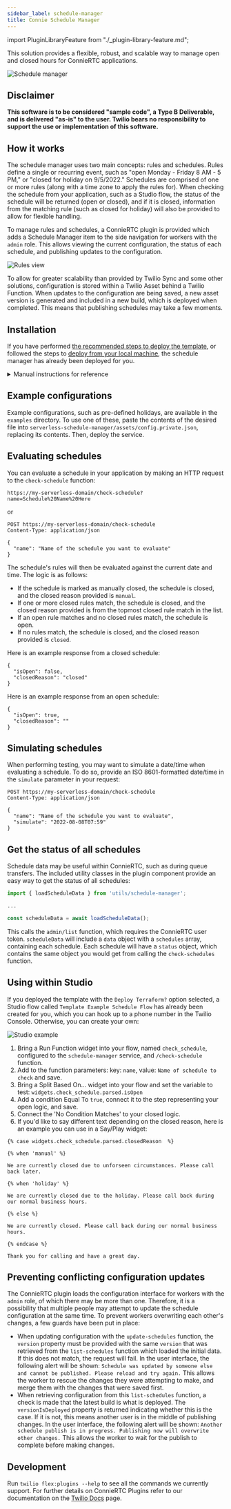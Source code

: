 ```yaml
---
sidebar_label: schedule-manager
title: Connie Schedule Manager
---
```

import PluginLibraryFeature from "./_plugin-library-feature.md";

<PluginLibraryFeature />

This solution provides a flexible, robust, and scalable way to manage open and closed hours for ConnieRTC applications.

![Schedule manager](/img/features/schedule-manager/schedules.jpg)

## Disclaimer

**This software is to be considered "sample code", a Type B Deliverable, and is delivered "as-is" to the user. Twilio bears no responsibility to support the use or implementation of this software.**

## How it works

The schedule manager uses two main concepts: rules and schedules. Rules define a single or recurring event, such as "open Monday - Friday 8 AM - 5 PM," or "closed for holiday on 9/5/2022." Schedules are comprised of one or more rules (along with a time zone to apply the rules for). When checking the schedule from your application, such as a Studio flow, the status of the schedule will be returned (open or closed), and if it is closed, information from the matching rule (such as closed for holiday) will also be provided to allow for flexible handling.

To manage rules and schedules, a ConnieRTC plugin is provided which adds a Schedule Manager item to the side navigation for workers with the `admin` role. This allows viewing the current configuration, the status of each schedule, and publishing updates to the configuration.

![Rules view](/img/features/schedule-manager/rules.jpg)

To allow for greater scalability than provided by Twilio Sync and some other solutions, configuration is stored within a Twilio Asset behind a Twilio Function. When updates to the configuration are being saved, a new asset version is generated and included in a new build, which is deployed when completed. This means that publishing schedules may take a few moments.

## Installation

If you have performed [the recommended steps to deploy the template](/getting-started/install-template), or followed the steps to [deploy from your local machine](/developers/building/deployment/local-deployment), the schedule manager has already been deployed for you.

<details>
<summary>Manual instructions for reference</summary>
First, switch to the `addons/serverless-schedule-manager` directory and install:

```bash
cd addons/serverless-schedule-manager
npm install
```

Then, copy `.env.example` to `.env` and configure your Twilio account SID and token:

```
ACCOUNT_SID=ACxxxxxx
AUTH_TOKEN=abc123

TWILIO_SERVICE_RETRY_LIMIT=5
TWILIO_SERVICE_MIN_BACKOFF=100
TWILIO_SERVICE_MAX_BACKOFF=300
```

Finally, deploy the serverless functions:

```bash
npm run deploy
```

Note the domain name that is output when the deploy completes--this will be referenced throughout the rest of the readme.

**Note: If you need to re-deploy via CLI in the future, be sure to first verify your local `serverless-schedule-manager/assets/config.private.json` file contains any configuration changes made from the UI. This is done automatically by `npm run deploy` if the service already exists, but it is recommended to first run `npm run fetch-config` before attempting a re-deploy to ensure the latest file is present.**

Then, update your ConnieRTC config ui_attributes file(s) with the serverless function domain from above:

```
{
  "custom_data": {
    "features": {
      "schedule_manager": {
        "enabled": true,
        "serverless_domain": "my-serverless-domain.twil.io"
      }
    }
  }
}
```
</details>

## Example configurations

Example configurations, such as pre-defined holidays, are available in the `examples` directory. To use one of these, paste the contents of the desired file into `serverless-schedule-manager/assets/config.private.json`, replacing its contents. Then, deploy the service.

## Evaluating schedules

You can evaluate a schedule in your application by making an HTTP request to the `check-schedule` function:

```
https://my-serverless-domain/check-schedule?name=Schedule%20Name%20Here
```

or

```
POST https://my-serverless-domain/check-schedule
Content-Type: application/json

{
  "name": "Name of the schedule you want to evaluate"
}
```

The schedule's rules will then be evaluated against the current date and time. The logic is as follows:

- If the schedule is marked as manually closed, the schedule is closed, and the closed reason provided is `manual`.
- If one or more closed rules match, the schedule is closed, and the closed reason provided is from the topmost closed rule match in the list.
- If an open rule matches and no closed rules match, the schedule is open.
- If no rules match, the schedule is closed, and the closed reason provided is `closed`.

Here is an example response from a closed schedule:

```
{
  "isOpen": false,
  "closedReason": "closed"
}
```

Here is an example response from an open schedule:

```
{
  "isOpen": true,
  "closedReason": ""
}
```

## Simulating schedules

When performing testing, you may want to simulate a date/time when evaluating a schedule. To do so, provide an ISO 8601-formatted date/time in the `simulate` parameter in your request:

```
POST https://my-serverless-domain/check-schedule
Content-Type: application/json

{
  "name": "Name of the schedule you want to evaluate",
  "simulate": "2022-08-08T07:59"
}
```

## Get the status of all schedules

Schedule data may be useful within ConnieRTC, such as during queue transfers. The included utility classes in the plugin component provide an easy way to get the status of all schedules:

```js
import { loadScheduleData } from 'utils/schedule-manager';

...

const scheduleData = await loadScheduleData();
```

This calls the `admin/list` function, which requires the ConnieRTC user token. `scheduleData` will include a `data` object with a `schedules` array, containing each schedule. Each schedule will have a `status` object, which contains the same object you would get from calling the `check-schedules` function.

## Using within Studio

If you deployed the template with the `Deploy Terraform?` option selected, a Studio flow called `Template Example Schedule Flow` has already been created for you, which you can hook up to a phone number in the Twilio Console. Otherwise, you can create your own:

![Studio example](/img/features/schedule-manager/studio.png)

1. Bring a Run Function widget into your flow, named `check_schedule`, configured to the `schedule-manager` service, and `/check-schedule` function.
2. Add to the function parameters: key: `name`, value: `Name of schedule to check` and save.
3. Bring a Split Based On... widget into your flow and set the variable to test: `widgets.check_schedule.parsed.isOpen`
4. Add a condition Equal To `true`, connect it to the step representing your open logic, and save.
5. Connect the 'No Condition Matches' to your closed logic.
6. If you'd like to say different text depending on the closed reason, here is an example you can use in a Say/Play widget:

```
{% case widgets.check_schedule.parsed.closedReason  %}

{% when 'manual' %}

We are currently closed due to unforseen circumstances. Please call back later.

{% when 'holiday' %}

We are currently closed due to the holiday. Please call back during our normal business hours.

{% else %}

We are currently closed. Please call back during our normal business hours.

{% endcase %}

Thank you for calling and have a great day.
```

## Preventing conflicting configuration updates

The ConnieRTC plugin loads the configuration interface for workers with the `admin` role, of which there may be more than one. Therefore, it is a possibility that multiple people may attempt to update the schedule configuration at the same time. To prevent workers overwriting each other's changes, a few guards have been put in place:

- When updating configuration with the `update-schedules` function, the `version` property must be provided with the same `version` that was retrieved from the `list-schedules` function which loaded the initial data. If this does not match, the request will fail. In the user interface, the following alert will be shown: `Schedule was updated by someone else and cannot be published. Please reload and try again.` This allows the worker to rescue the changes they were attempting to make, and merge them with the changes that were saved first.
- When retrieving configuration from this `list-schedules` function, a check is made that the latest build is what is deployed. The `versionIsDeployed` property is returned indicating whether this is the case. If it is not, this means another user is in the middle of publishing changes. In the user interface, the following alert will be shown: `Another schedule publish is in progress. Publishing now will overwrite other changes.` This allows the worker to wait for the publish to complete before making changes.

## Development

Run `twilio flex:plugins --help` to see all the commands we currently support. For further details on ConnieRTC Plugins refer to our documentation on the [Twilio Docs](https://www.twilio.com/docs/flex/developer/plugins/cli) page.
